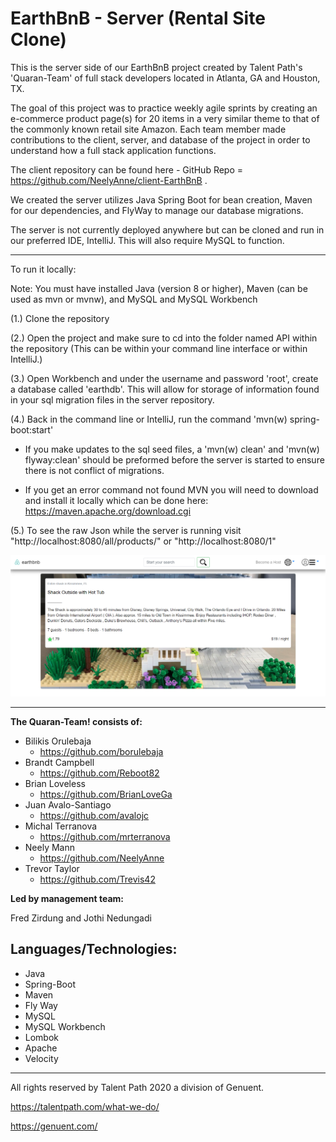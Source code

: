   # **EarthBnB - Server (Rental Site Clone)**

This is the server side of our EarthBnB project created by Talent Path's 'Quaran-Team' of full stack developers located in Atlanta, GA and Houston, TX.

The goal of this project was to practice weekly agile sprints by creating an e-commerce product page(s) for 20 items in a very similar theme to that of the commonly known retail site Amazon. Each team member made contributions to the client, server, and database of the project in order to understand how a full stack application functions.

The client repository can be found here _-_ GitHub Repo = https://github.com/NeelyAnne/client-EarthBnB .

We created the server utilizes Java Spring Boot for bean creation, Maven for our dependencies, and FlyWay to manage our database migrations. 

The server is not currently deployed anywhere but can be cloned and run in our preferred IDE, IntelliJ. This will also require MySQL to function.

---

To run it locally:

Note: You must have installed Java (version 8 or higher), Maven (can be used as mvn or mvnw), and MySQL and MySQL Workbench

(1.) Clone the repository

(2.) Open the project and make sure to cd into the folder named API within the repository (This can be within your command line interface or within IntelliJ.)

(3.) Open Workbench and under the username and password 'root', create a database called 'earthdb'. This will allow for storage of information found in your sql migration files in the server repository.

(4.) Back in the command line or IntelliJ, run the command 'mvn(w) spring-boot:start'

 - If you make updates to the sql seed files, a 'mvn(w) clean' and 'mvn(w) flyway:clean' should be preformed before the server is started to ensure there is not conflict of migrations.

 - If you get an error command not found MVN you will need to download and install it locally which can be done here: https://maven.apache.org/download.cgi

(5.) To see the raw Json while the server is running visit "http://localhost:8080/all/products/" or "http://localhost:8080/1"

![alt text](https://github.com/NeelyAnne/client-EarthBnB/blob/master/landing.png "Landing Page")

---

**The Quaran-Team! consists of:**

- Bilikis Orulebaja
  - https://github.com/borulebaja
- Brandt Campbell
  - https://github.com/Reboot82
- Brian Loveless
  - https://github.com/BrianLoveGa
- Juan Avalo-Santiago
  - https://github.com/avalojc
- Michal Terranova
  - https://github.com/mrterranova
- Neely Mann
  - https://github.com/NeelyAnne
- Trevor Taylor
  - https://github.com/Trevis42

**Led by management team:**

Fred Zirdung and Jothi Nedungadi

## **Languages/Technologies:**

- Java
- Spring-Boot
- Maven
- Fly Way
- MySQL
- MySQL Workbench
- Lombok
- Apache
- Velocity

---

All rights reserved by Talent Path 2020
a division of Genuent.

https://talentpath.com/what-we-do/

https://genuent.com/
